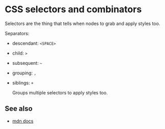# CSS selectors and combinators

Selectors are the thing that tells when nodes to grab and apply styles too.

Separators:

- descendant: `<SPACE>`
- child: `>`
- subsequent: `~`
- grouping: `,`
- siblings: `+`

  Groups multiple selectors to apply styles too.

## See also

- [mdn docs](https://developer.mozilla.org/en-US/docs/Web/CSS/CSS_selectors)
